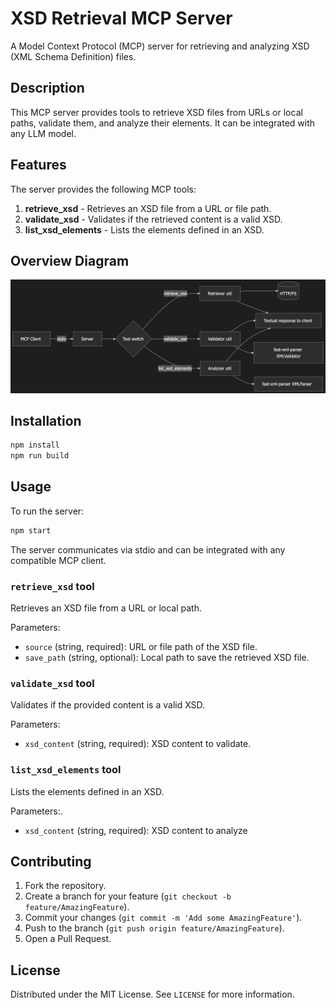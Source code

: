 # XSD Retrieval MCP Server

A Model Context Protocol (MCP) server for retrieving and analyzing XSD (XML Schema Definition) files.

## Description

This MCP server provides tools to retrieve XSD files from URLs or local paths, validate them, and analyze their elements. It can be integrated with any LLM model.

## Features

The server provides the following MCP tools:

1.  **retrieve_xsd** - Retrieves an XSD file from a URL or file path.
2.  **validate_xsd** - Validates if the retrieved content is a valid XSD.
3.  **list_xsd_elements** - Lists the elements defined in an XSD.

## Overview Diagram
![Mermaid Diagram](Visuals/mermaid_diagram.png)


## Installation

```bash
npm install
npm run build
```

## Usage

To run the server:

```bash
npm start
```

The server communicates via stdio and can be integrated with any compatible MCP client.

### `retrieve_xsd` tool

Retrieves an XSD file from a URL or local path.

Parameters:
- `source` (string, required): URL or file path of the XSD file.
- `save_path` (string, optional): Local path to save the retrieved XSD file.

### `validate_xsd` tool

Validates if the provided content is a valid XSD.

Parameters:
- `xsd_content` (string, required): XSD content to validate.

### `list_xsd_elements` tool

Lists the elements defined in an XSD.

Parameters:.
- `xsd_content` (string, required): XSD content to analyze

## Contributing

1.  Fork the repository.
2.  Create a branch for your feature (`git checkout -b feature/AmazingFeature`).
3.  Commit your changes (`git commit -m 'Add some AmazingFeature'`).
4.  Push to the branch (`git push origin feature/AmazingFeature`).
5.  Open a Pull Request.

## License

Distributed under the MIT License. See `LICENSE` for more information.

